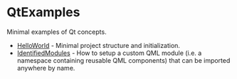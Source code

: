 # QtExamples

Minimal examples of Qt concepts.

- [HelloWorld](https://github.com/xdlg/Qt-Examples/tree/main/HelloWorld) - Minimal project structure and initialization.
- [IdentifiedModules](https://github.com/xdlg/Qt-Examples/tree/main/IdentifiedModules) - How to setup a custom QML module (i.e. a namespace containing reusable QML components) that can be imported anywhere by name.
